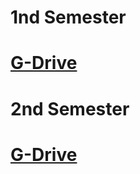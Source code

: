 # 1nd Semester
# [G-Drive](https://drive.google.com/drive/folders/1iXMw1xz8eCT1v97OJjqkFdHruVr1h5C0)


# 2nd Semester

# [G-Drive](https://drive.google.com/drive/folders/1zzUNsxuz2qbcTpeD6SW7Mik57gFPks-d)
